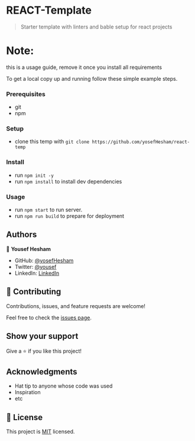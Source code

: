 
# REACT-Template

> Starter template with linters and bable setup for react projects


# Note:
this is a usage guide, remove it once you install all requirements



To get a local copy up and running follow these simple example steps.

### Prerequisites
- git
- npm

### Setup
- clone this temp with `git clone https://github.com/yosefHesham/react-temp`

### Install
- run `npm init -y`
- run `npm install` to install dev dependencies

### Usage
- run `npm start` to run server.
- run `npm run build` to prepare for deployment




## Authors

👤 **Yousef Hesham**

- GitHub: [@yosefHesham](https://github.com/yosefHesham)
- Twitter: [@yousef](https://twitter.com/Yousef45653478)
- LinkedIn: [LinkedIn](https://www.linkedin.com/in/yousef-hesham-b132ba179/)

## 🤝 Contributing

Contributions, issues, and feature requests are welcome!

Feel free to check the [issues page](../../issues/).

## Show your support

Give a ⭐️ if you like this project!

## Acknowledgments

- Hat tip to anyone whose code was used
- Inspiration
- etc

## 📝 License

This project is [MIT](./MIT.md) licensed.